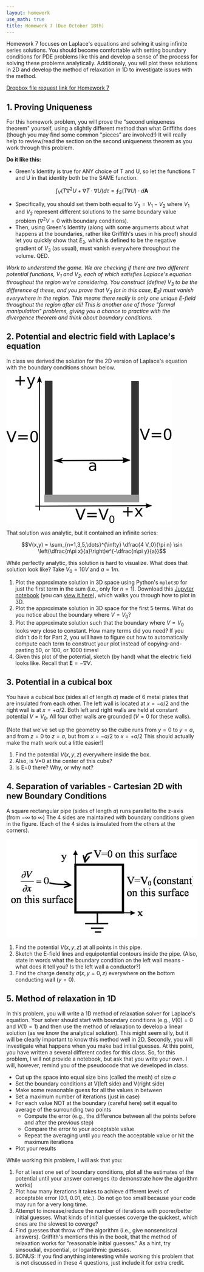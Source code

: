```yaml
---
layout: homework
use_math: true
title: Homework 7 (Due October 18th)
---
```


Homework 7 focuses on Laplace's equations and solving it using infinite series solutions. You should become comfortable with setting boundary conditions for PDE problems like this and develop a sense of the process for solving these problems analytically. Additionaly, you will plot these solutions in 2D and develop the method of relaxation in 1D to investigate issues with the method.

[Dropbox file request link for Homework 7](https://www.dropbox.com/request/6t565TY4NMCjiHFcxSrW)

## 1. Proving Uniqueness

For this homework problem, you will prove the "second uniqueness theorem" yourself, using a slightly different method than what Griffiths does (though you may find some common "pieces" are involved!) It will really help to review/read the section on the second uniqueness theorem as you work through this problem.

**Do it like this:**

* Green's Identity is true for ANY choice of T and U, so let the functions T and U in that identity both be the SAME function.

$$\int_V \left(T \nabla^2 U + \nabla T \cdot \nabla U\right) d\tau = \oint_S \left(T \nabla U\right)\cdot d\mathbf{A}$$

* Specifically, you should set them both equal to $V_3=V_1-V_2$ where $V_1$ and $V_2$ represent different solutions to the same boundary value problem ($\nabla^2 V = 0$ with boundary conditions).
* Then, using Green's Identity (along with some arguments about what happens at the boundaries, rather like Griffith's uses in his proof) should let you quickly show that $E_3$, which is defined to be the negative gradient of $V_3$ (as usual), must vanish everywhere throughout the volume.  QED.

*Work to understand the game. We are checking if there are two different potential functions, $V_1$ and $V_2$, each of which satisfies Laplace's equation throughout the region we're considering. You construct (define) $V_3$ to be the difference of these, and you prove that $V_3$ (or in this case, $\mathbf{E}_3$) must vanish everywhere in the region. This means there really is only one unique E-field throughout the region after all!  This is another one of those "formal manipulation" problems, giving you a chance to practice with the divergence theorem and think about boundary conditions.*

## 2. Potential and electric field with Laplace's equation

In class we derived the solution for the 2D version of Laplace's equation with the boundary conditions shown below.

![Channel](./images/hw5/channel.png "Channel")


That solution was analytic, but it contained an infinite series:

$$V(x,y) = \sum_{n=1,3,5,\dots}^{\infty} \dfrac{4 V_0}{\pi n} \sin \left(\dfrac{n\pi x}{a}\right)e^{-\dfrac{n\pi y}{a}}$$


While perfectly analytic, this solution is hard to visualize. What does that solution look like? Take $V_0 = 10V$ and $a = 1m$.

1. Plot the approximate solution in 3D space using Python's ```mplot3D``` for just the first term in the sum (i.e., only for $n = 1$). Download this [Jupyter notebook](../jupyter/HW7-3dPotentialPlot.ipynb) (you can [view it here](https://github.com/dannycab/phy481msu_f2018/blob/master/jupyter/HW7-3dPotentialPlot.ipynb)), which walks you through how to plot in 3D.
2. Plot the approximate solution in 3D space for the first 5 terms. What do you notice about the boundary where $V=V_0$?
3. Plot the approximate solution such that the boundary where $V=V_0$ looks very close to constant. How many terms did you need? If you didn't do it for Part 2, you will have to figure out how to automatically compute each term to construct your plot instead of copying-and-pasting 50, or 100, or 1000 times!
4. Given this plot of the potential, sketch (by hand) what the electric field looks like. Recall that $\mathbf{E} = -\nabla V$.


## 3. Potential in a cubical box

You have a cubical box (sides all of length $a$) made of 6 metal plates that are insulated from each other. The left wall is located at $x=-a/2$ and the right wall is at $x=+a/2$. Both left and right walls are held at constant potential $V=V_0$. All four other walls are grounded ($V=0$ for these walls).

(Note that we've set up the geometry so the cube runs from $y=0$ to $y=a$, and from $z=0$ to $z=a$,  but from $x=-a/2$ to $x=+a/2$  This should actually make the math work out a little easier!)

1. Find the potential $V(x,y,z)$ everywhere inside the box.
2. Also, is V=0 at the center of this cube?
3. Is E=0 there? Why, or why not?

## 4. Separation of variables - Cartesian 2D with new Boundary Conditions

A square rectangular pipe (sides of length $a$) runs parallel to the z-axis (from $-\infty$ to $\infty$)  The 4 sides are maintained with boundary conditions given in the figure. (Each of the 4 sides is insulated from the others at the corners).

![Tube](../notes/images/tube_2.png "Tube")


1. Find the potential $V(x,y,z)$ at all points in this pipe.
2. Sketch the E-field lines and equipotential contours inside the pipe. (Also, state in words what the boundary condition on the left wall means - what does it tell you? Is the left wall a conductor?)
3. Find the charge density $\sigma(x,y=0,z)$ everywhere on the bottom conducting wall $(y=0)$.


## 5. Method of relaxation in 1D

In this problem, you will write a 1D method of relaxation solver for Laplace's equation. Your solver should start with boundary conditions (e.g., $V(0) = 0$ and $V(1) = 1$) and then use the method of relaxation to develop a linear solution (as we know the analytical solution). This might seem silly, but it will be clearly important to know this method well in 2D. Secondly, you will investigate what happens when you make bad initial guesses. At this point, you have written a several different codes for this class. So, for this problem, I will not provide a notebook, but ask that you write your own. I will, however, remind you of the pseudocode that we developed in class.

* Cut up the space into equal size bins (called the mesh) of size $a$
* Set the boundary conditions at V(left side) and V(right side)
* Make some reasonable guess for all the values in between
* Set a maximum number of iterations (just in case)
* For each value NOT at the boundary (careful here) set it equal to average of the surrounding two points
  - Compute the error (e.g., the difference between all the points before and after the previous step)
  - Compare the error to your acceptable value
  - Repeat the averaging until you reach the acceptable value or hit the maximum iterations
* Plot your results

While working this problem, I will ask that you:

1. For at least one set of boundary conditions, plot all the estimates of the potential until your answer converges (to demonstrate how the algorithm works)
2. Plot how many iterations it takes to achieve different levels of acceptable error (0.1, 0.01, etc.). Do not go too small because your code may run for a very long time.
3. Attempt to increase/reduce the number of iterations with poorer/better initial guesses. What kinds of initial guesses coverge the quickest, which ones are the slowest to coverge?
4. Find guesses that throw off the algorithm (i.e., give nonsensiscal answers). Griffith's mentions this in the book, that the method of relaxation works for "reasonable initial guesses." As a hint, try sinsoudial, expoential, or logarithmic guesses.
5. BONUS: If you find anything interesting while working this problem that is not discussed in these 4 questions, just include it for extra credit.
